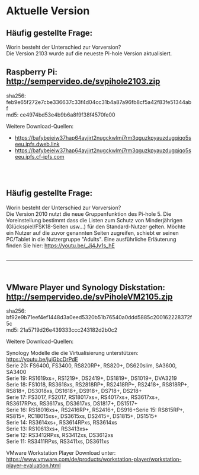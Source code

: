 # Aktuelle Version

## Häufig gestellte Frage:
Worin besteht der Unterschied zur Vorversion?<br>
Die Version 2103 wurde auf die neueste Pi-hole Version aktualisiert. 

## Raspberry Pi: http://sempervideo.de/svpihole2103.zip <br>
sha256: feb9e65f272e7cbe336637c33f4d04cc31b4a87a96fb8cf5a42f83fe51344abf <br>
md5: ce4974bd53e4b9b6a8f9f38f4570fe00 <br>

Weitere Download-Quellen:<br>

- https://bafybeieiw37hap64ayjirt2nugckwlmj7rm3qguzkpyauzdugqiqo5seeu.ipfs.dweb.link
- https://bafybeieiw37hap64ayjirt2nugckwlmj7rm3qguzkpyauzdugqiqo5seeu.ipfs.cf-ipfs.com
<br>
<br>

## Häufig gestellte Frage:
Worin besteht der Unterschied zur Vorversion?<br>
Die Version 2010 nutzt die neue Gruppenfunktion des Pi-hole 5. Die Voreinstellung bestimmt dass die Listen zum Schutz von Minderjährigen (Glückspiel/FSK18-Seiten usw...) für den Standard-Nutzer gelten. Möchte ein Nutzer auf die zuvor genannten Seiten zugreifen, schiebt er seinen PC/Tablet in die Nutzergruppe "Adults". Eine ausführliche Erläuterung finden Sie hier: https://youtu.be/_Jj4Jv1s_hE
<br>
<br>
<hr>
<br>

## VMware Player und Synology Diskstation: http://sempervideo.de/svPiholeVM2105.zip<br>
sha256: bf92e9b71eef4ef1448d3a0eed5320b51b76540a0ddd5885c200162228372f5c<br>
md5: 21a5719d26e439333ccc243182d2b0c2 <br>

Weitere Download-Quellen:<br>

Synology Modelle die die Virtualisierung unterstützen: https://youtu.be/jujGbcDrPdE <br>
Serie 20: FS6400, FS3400, RS820RP+, RS820+, DS620slim, SA3600, SA3400<br>
Serie 19: RS1619xs+, RS1219+, DS2419+, DS1819+, DS1019+, DVA3219<br>
Serie 18: FS1018, RS3618xs, RS2818RP+, RS2418RP+, RS2418+, RS818RP+, RS818+, DS3018xs, DS1618+, DS918+, DS718+, DS218+<br>
Serie 17: FS3017, FS2017, RS18017xs+, RS4017xs+, RS3617xs+, RS3617RPxs, RS3617xs, DS3617xs, DS1817+, DS1517+<br>
Serie 16: RS18016xs+, RS2416RP+, RS2416+, DS916+Serie 15: RS815RP+, RS815+, RC18015xs+, DS3615xs, DS2415+, DS1815+, DS1515+<br>
Serie 14: RS3614xs+, RS3614RPxs, RS3614xs<br>
Serie 13: RS10613xs+, RS3413xs+<br>
Serie 12: RS3412RPxs, RS3412xs, DS3612xs<br>
Serie 11: RS3411RPxs, RS3411xs, DS3611xs<br>

VMware Workstation Player Download unter: https://www.vmware.com/de/products/workstation-player/workstation-player-evaluation.html

